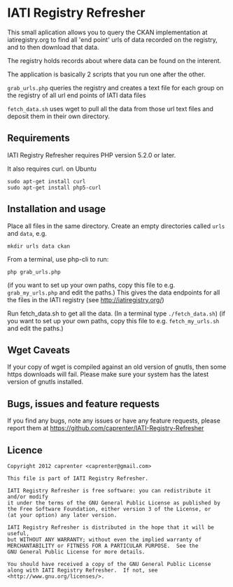 IATI Registry Refresher
=======================

This small aplication allows you to query the CKAN implementation at iatiregistry.org
to find all 'end point' urls of data recorded on the registry, and to then download that data.

The registry holds records about where data can be found on the interent.

The application is basically 2 scripts that you run one after the other.

`grab_urls.php` 
queries the registry and creates a text file for each group on the registry of all url end points of IATI data files

`fetch_data.sh`
uses wget to pull all the data from those url text files and deposit them in their own directory.



Requirements
------------
IATI Registry Refresher requires PHP version 5.2.0 or later.

It also requires curl.
on Ubuntu 
```
sudo apt-get install curl
sudo apt-get install php5-curl
```


Installation and usage
----------------------

Place all files in the same directory.
Create an empty directories called `urls` and `data`, e.g.
```
mkdir urls data ckan
```

From a terminal, use php-cli to run:
```
php grab_urls.php
```
(if you want to set up your own paths, copy this file to e.g. ` grab_my_urls.php` and edit the paths.)
This gives the data endpoints for all the files in the IATI registry (see 
http://iatiregistry.org/)

Run fetch_data.sh to get all the data.
(In a terminal type `./fetch_data.sh`) 
(if you want to set up your own paths, copy this file to e.g. `fetch_my_urls.sh` and edit the paths.)


Wget Caveats
------------

If your copy of wget is compiled against an old version of gnutls, then some https downloads will fail. Please make sure your system has the latest version of gnutls installed.


Bugs, issues and feature requests
--------------------------------

If you find any bugs, note any issues or have any feature requests, please
report them at https://github.com/caprenter/IATI-Registry-Refresher

Licence
-------

``` 
Copyright 2012 caprenter <caprenter@gmail.com>
     
This file is part of IATI Registry Refresher.
     
IATI Registry Refresher is free software: you can redistribute it and/or modify
it under the terms of the GNU General Public License as published by
the Free Software Foundation, either version 3 of the License, or
(at your option) any later version.
    
IATI Registry Refresher is distributed in the hope that it will be useful,
but WITHOUT ANY WARRANTY; without even the implied warranty of
MERCHANTABILITY or FITNESS FOR A PARTICULAR PURPOSE.  See the
GNU General Public License for more details.
    
You should have received a copy of the GNU General Public License
along with IATI Registry Refresher.  If not, see <http://www.gnu.org/licenses/>.
```
